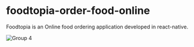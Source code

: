 # foodtopia-order-food-online
Foodtopia is an Online food ordering application developed in react-native.

![Group 4](https://user-images.githubusercontent.com/72148803/187017174-cd8fa1c0-e6d3-4696-9257-8016261a21ef.jpg)
